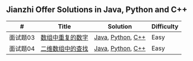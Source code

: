 ## Jianzhi Offer Solutions in Java, Python and C++

| #        | Title                                                        | Solution                                                     | Difficulty |
| -------- | ------------------------------------------------------------ | ------------------------------------------------------------ | ---------- |
| 面试题03 | [数组中重复的数字](https://leetcode-cn.com/problems/shu-zu-zhong-zhong-fu-de-shu-zi-lcof/) | [Java](https://github.com/shenhuaze/jianzhi-offer/blob/master/java/RepeatNumberInArray.java), [Python](https://github.com/shenhuaze/jianzhi-offer/blob/master/python/repeat_number_in_array.py), [C++](https://github.com/shenhuaze/jianzhi-offer/blob/master/cpp/repeat_number_in_array.cpp) | Easy       |
| 面试题04 | [二维数组中的查找](https://leetcode-cn.com/problems/er-wei-shu-zu-zhong-de-cha-zhao-lcof/) | [Java](https://github.com/shenhuaze/jianzhi-offer/blob/master/java/SearchIn2DArray.java), [Python](https://github.com/shenhuaze/jianzhi-offer/blob/master/python/search_in_2d_array.py), [C++](https://github.com/shenhuaze/jianzhi-offer/blob/master/cpp/search_in_2d_array.cpp) | Easy       |


